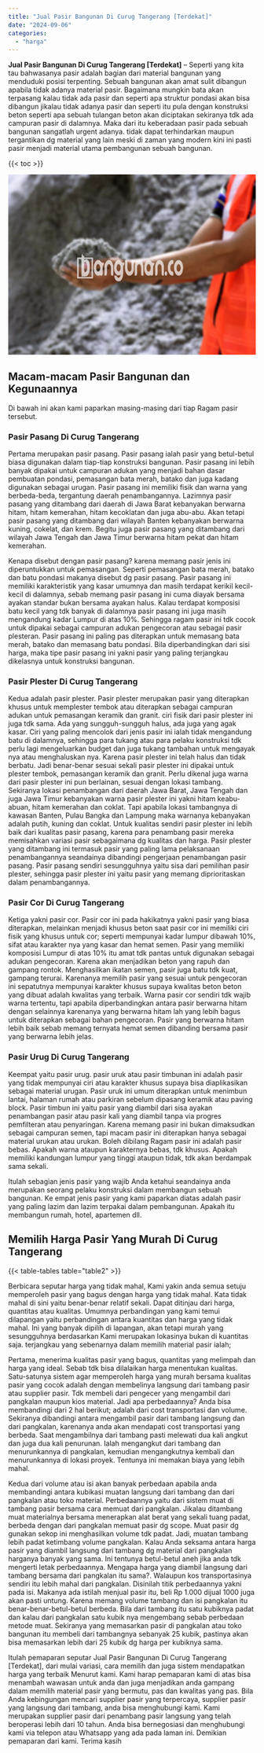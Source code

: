 ```yaml
---
title: "Jual Pasir Bangunan Di Curug Tangerang [Terdekat]"
date: "2024-09-06"
categories: 
  - "harga"
---
```


**Jual Pasir Bangunan Di Curug Tangerang \[Terdekat\]** – Seperti yang kita tau bahwasanya pasir adalah bagian dari material bangunan yang menduduki posisi terpenting. Sebuah bangunan akan amat sulit dibangun apabila tidak adanya material pasir. Bagaimana mungkin bata akan terpasang kalau tidak ada pasir dan seperti apa struktur pondasi akan bisa dibangun jikalau tidak adanya pasir dan seperti itu pula dengan konstruksi beton seperti apa sebuah tulangan beton akan diciptakan sekiranya tdk ada campuran pasir di dalamnya. Maka dari itu keberadaan pasir pada sebuah bangunan sangatlah urgent adanya. tidak dapat terhindarkan maupun tergantikan dg material yang lain meski di zaman yang modern kini ini pasti pasir menjadi material utama pembangunan sebuah bangunan.

{{< toc >}}

![Jual Pasir Bangunan Di Curug Tangerang [Terdekat]](/images/jual-pasir-bangunan-56.png)

## Macam-macam Pasir Bangunan dan Kegunaannya

Di bawah ini akan kami paparkan masing-masing dari tiap Ragam pasir tersebut.

### Pasir Pasang Di Curug Tangerang

Pertama merupakan pasir pasang. Pasir pasang ialah pasir yang betul-betul biasa digunakan dalam tiap-tiap konstruksi bangunan. Pasir pasang ini lebih banyak dipakai untuk campuran adukan yang menjadi bahan dasar pembuatan pondasi, pemasangan bata merah, batako dan juga kadang digunakan sebagai urugan. Pasir pasang ini memiliki fisik dan warna yang berbeda-beda, tergantung daerah penambangannya. Lazimnya pasir pasang yang ditambang dari daerah di Jawa Barat kebanyakan berwarna hitam, hitam kemerahan, hitam kecoklatan dan juga abu-abu. Akan tetapi pasir pasang yang ditambang dari wilayah Banten kebanyakan berwarna kuning, cokelat, dan krem. Begitu juga pasir pasang yang ditambang dari wilayah Jawa Tengah dan Jawa Timur berwarna hitam pekat dan hitam kemerahan.

Kenapa disebut dengan pasir pasang? karena memang pasir jenis ini diperuntukkan untuk pemasangan. Seperti pemasangan bata merah, batako dan batu pondasi makanya disebut dg pasir pasang. Pasir pasang ini memiliki karakteristik yang kasar umumnya dan masih terdapat kerikil kecil-kecil di dalamnya, sebab memang pasir pasang ini cuma diayak bersama ayakan standar bukan bersama ayakan halus. Kalau terdapat komposisi batu kecil yang tdk banyak di dalamnya pasir pasang ini juga masih mengandung kadar Lumpur di atas 10%. Sehingga ragam pasir ini tdk cocok untuk dipakai sebagai campuran adukan pengecoran atau sebagai pasir plesteran. Pasir pasang ini paling pas diterapkan untuk memasang bata merah, batako dan memasang batu pondasi. Bila diperbandingkan dari sisi harga, maka tipe pasir pasang ini yakni pasir yang paling terjangkau dikelasnya untuk konstruksi bangunan.

### Pasir Plester Di Curug Tangerang

Kedua adalah pasir plester. Pasir plester merupakan pasir yang diterapkan khusus untuk memplester tembok atau diterapkan sebagai campuran adukan untuk pemasangan keramik dan granit. ciri fisik dari pasir plester ini juga tdk sama. Ada yang sungguh-sungguh halus, ada juga yang agak kasar. Ciri yang paling mencolok dari jenis pasir ini ialah tidak mengandung batu di dalamnya, sehingga para tukang atau para pelaku konstruksi tdk perlu lagi mengeluarkan budget dan juga tukang tambahan untuk mengayak nya atau menghaluskan nya. Karena pasir plester ini telah halus dan tidak berbatu. Jadi benar-benar sesuai sekali pasir plester ini dipakai untuk plester tembok, pemasangan keramik dan granit. Perlu dikenal juga warna dari pasir plester ini pun berlainan, sesuai dengan lokasi tambang. Sekiranya lokasi penambangan dari daerah Jawa Barat, Jawa Tengah dan juga Jawa Timur kebanyakan warna pasir plester ini yakni hitam keabu-abuan, hitam kemerahan dan coklat. Tapi apabila lokasi tambangnya di kawasan Banten, Pulau Bangka dan Lampung maka warnanya kebanyakan adalah putih, kuning dan coklat. Untuk kualitas sendiri pasir plester ini lebih baik dari kualitas pasir pasang, karena para penambang pasir mereka memisahkan variasi pasir sebagaimana dg kualitas dan harga. Pasir plester yang ditambang ini termasuk pasir yang paling lama pelaksanaan penambangannya seandainya dibandingi pengerjaan penambangan pasir pasang. Pasir pasang sendiri sesungguhnya yaitu sisa dari pemilihan pasir plester, sehingga pasir plester ini yaitu pasir yang memang diprioritaskan dalam penambangannya.

### Pasir Cor Di Curug Tangerang

Ketiga yakni pasir cor. Pasir cor ini pada hakikatnya yakni pasir yang biasa diterapkan, melainkan menjadi khusus beton saat pasir cor ini memiliki ciri fisik yang khusus untuk cor; seperti mempunyai kadar lumpur dibawah 10%, sifat atau karakter nya yang kasar dan hemat semen. Pasir yang memiliki komposisi Lumpur di atas 10% itu amat tdk pantas untuk digunakan sebagai adukan pengecoran. Karena akan menjadikan beton yang rapuh dan gampang rontok. Menghasilkan ikatan semen, pasir juga batu tdk kuat, gampang terurai. Karenanya memilih pasir yang sesuai untuk pengecoran ini sepatutnya mempunyai karakter khusus supaya kwalitas beton beton yang dibuat adalah kwalitas yang terbaik. Warna pasir cor sendiri tdk wajib warna tertentu, tapi apabila diperbandingkan antara pasir berwarna hitam dengan selainnya karenanya yang berwarna hitam lah yang lebih bagus untuk diterapkan sebagai bahan pengecoran. Pasir yang berwarna hitam lebih baik sebab memang ternyata hemat semen dibanding bersama pasir yang berwarna lebih jelas.

### Pasir Urug Di Curug Tangerang

Keempat yaitu pasir urug. pasir uruk atau pasir timbunan ini adalah pasir yang tidak mempunyai ciri atau karakter khusus supaya bisa diaplikasikan sebagai material urugan. Pasir uruk ini umum diterapkan untuk menimbun lantai, halaman rumah atau parkiran sebelum dipasang keramik atau paving block. Pasir timbun ini yaitu pasir yang diambil dari sisa ayakan penambangan pasir atau pasir kali yang diambil tanpa via progres pemfilteran atau penyaringan. Karena memang pasir ini bukan dimaksudkan sebagai campuran semen, tapi macam pasir ini diterapkan hanya sebagai material urukan atau urukan. Boleh dibilang Ragam pasir ini adalah pasir bebas. Apakah warna ataupun karakternya bebas, tdk khusus. Apakah memiliki kandungan lumpur yang tinggi ataupun tidak, tdk akan berdampak sama sekali.

Itulah sebagian jenis pasir yang wajib Anda ketahui seandainya anda merupakan seorang pelaku konstruksi dalam membangun sebuah bangunan. Ke empat jenis pasir yang kami paparkan diatas adalah pasir yang paling lazim dan lazim terpakai dalam pembangunan. Apakah itu membangun rumah, hotel, apartemen dll.

## Memilih Harga Pasir Yang Murah Di Curug Tangerang

{{< table-tables table="table2" >}}

Berbicara seputar harga yang tidak mahal, Kami yakin anda semua setuju memperoleh pasir yang bagus dengan harga yang tidak mahal. Kata tidak mahal di sini yaitu benar-benar relatif sekali. Dapat ditinjau dari harga, quantitas atau kualitas. Umumnya perbandingan yang kami temui dilapangan yaitu perbandingan antara kuantitas dan harga yang tidak mahal. Ini yang banyak dipilih di lapangan, akan tetapi murah yang sesungguhnya berdasarkan Kami merupakan lokasinya bukan di kuantitas saja. terjangkau yang sebenarnya dalam memilih material pasir ialah;

Pertama, menerima kualitas pasir yang bagus, quantitas yang melimpah dan harga yang ideal. Sebab tdk bisa dilalaikan harga menentukan kualitas. Satu-satunya sistem agar memperoleh harga yang murah bersama kualitas pasir yang cocok adalah dengan membelinya langsung dari tambang pasir atau supplier pasir. Tdk membeli dari pengecer yang mengambil dari pangkalan maupun kios material. Jadi apa perbedaannya? Anda bisa membandingi dari 2 hal berikut; adalah dari cost transportasi dan volume. Sekiranya dibandingi antara mengambil pasir dari tambang langsung dan dari pangkalan, karenanya anda akan mendapati cost transportasi yang berbeda. Saat mengambilnya dari tambang pasti melewati dua kali angkut dan juga dua kali penurunan. Ialah mengangkut dari tambang dan menurunkannya di pangkalan, kemudian mengangkutnya kembali dan menurunkannya di lokasi proyek. Tentunya ini memakan biaya yang lebih mahal.

Kedua dari volume atau isi akan banyak perbedaan apabila anda membandingi antara kubikasi muatan langsung dari tambang dan dari pangkalan atau toko material. Perbedaannya yaitu dari sistem muat di tambang pasir bersama cara memuat dari pangkalan. Jikalau ditambang muat materialnya bersama menerapkan alat berat yang sekali tuang padat, berbeda dengan dari pangkalan memuat pasir dg scope. Muat pasir dg gunakan sekop ini menghasilkan volume tdk padat. Jadi, muatan tambang lebih padat ketimbang volume pangkalan. Kalau Anda seksama antara harga pasir yang diambil langsung dari tambang dg material dari pangkalan harganya banyak yang sama. Ini tentunya betul-betul aneh jika anda tdk mengerti letak perbedaannya. Mengapa harga yang diambil langsung dari tambang bersama dari pangkalan itu sama?. Walaupun kos transportasinya sendiri itu lebih mahal dari pangkalan. Disinilah titik perbedaannya yakni pada isi. Makanya ada istilah menjual pasir itu, beli Rp 1.000 dijual 1000 juga akan pasti untung. Karena memang volume tambang dan isi pangkalan itu benar-benar-betul-betul berbeda. Bila dari tambang itu satu kubiknya padat dan kalau dari pangkalan satu kubik nya mengembang sebab perbedaan metode muat. Sekiranya yang memasarkan pasir di pangkalan atau toko bangunan itu membeli dari tambangnya sebanyak 25 kubik, pastinya akan bisa memasarkan lebih dari 25 kubik dg harga per kubiknya sama.

Itulah pemaparan seputar Jual Pasir Bangunan Di Curug Tangerang \[Terdekat\], dari mulai variasi, cara memilih dan juga sistem mendapatkan harga yang terbaik Menurut kami. Kami harap pemaparan kami di atas bisa menambah wawasan untuk anda dan juga menjadikan anda gampang dalam memilih material pasir yang bermutu, pas dan kwalitas yang pas. Bila Anda kebingungan mencari supplier pasir yang terpercaya, supplier pasir yang langsung dari tambang, anda bisa menghubungi kami. Kami merupakan supplier pasir dari penambang pasir langsung yang telah beroperasi lebih dari 10 tahun. Anda bisa bernegosiasi dan menghubungi kami via telepon atau Whatsapp yang ada pada laman ini. Demikian pemaparan dari kami. Terima kasih
